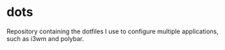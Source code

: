 # dots
Repository containing the dotfiles I use to configure multiple applications, such as i3wm and polybar.
